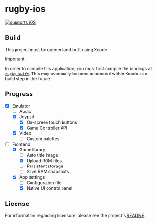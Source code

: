 # rugby-ios

[![supports iOS][ios.badge]](#)

## Build

This project must be opened and built using Xcode.

> [!IMPORTANT]
>
> In order to compile this application, you must first compile the bindings at
> [`rugby-swift`](../../bind/swift). This may eventually become automated within
> Xcode as a build step in the future.

## Progress

- [x] Emulator
  - [ ] Audio
  - [x] Joypad
    - [x] On-screen touch buttons
    - [x] Game Controller API
  - [x] Video
    - [ ] Custom palettes
- [ ] Frontend
  - [x] Game library
    - [ ] Auto title image
    - [x] Upload ROM files
    - [ ] Persistent storage
    - [ ] Save RAM snapshots
  - [x] App settings
    - [ ] Configuration file
    - [x] Native UI control panel

## License

For information regarding licensure, please see the project's [README][license].

<!-- Reference-style links -->
[license]: /README.md#license

<!-- Badges -->
[ios.badge]: https://img.shields.io/badge/Made_for-iOS-white?logo=apple&labelColor=black
